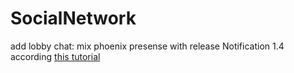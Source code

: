 # SocialNetwork

add lobby chat: mix phoenix presense with release Notification 1.4 according [this tutorial](http://work.stevegrossi.com/2016/07/11/building-a-chat-app-with-elixir-and-phoenix-presence/)
